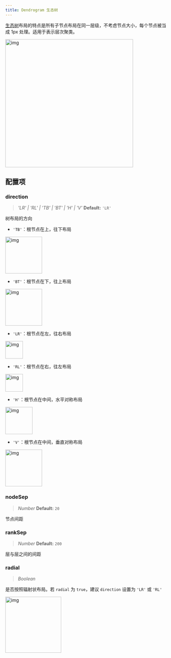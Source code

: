 ```yaml
---
title: Dendrogram 生态树
---
```


<a href='https://en.wikipedia.org/wiki/Dendrogram' target='_blank'>生态树</a>布局的特点是所有子节点布局在同一层级，不考虑节点大小，每个节点被当成 1px 处理。适用于表示层次聚类。

<img src='https://gw.alipayobjects.com/mdn/rms_f8c6a0/afts/img/A*zX7tSLqBvwcAAAAAAAAAAABkARQnAQ' width=400 alt='img'/>

## 配置项

### direction

> _'LR' \| 'RL' \| 'TB' \| 'BT' \| 'H' \| 'V'_ **Default:** `'LR'`

树布局的方向

- `'TB'`：根节点在上，往下布局

<img src='https://gw.alipayobjects.com/mdn/rms_f8c6a0/afts/img/A*krAnRrLTEnEAAAAAAAAAAABkARQnAQ' width=115 alt='img'/>

- `'BT'`：根节点在下，往上布局

<img src='https://gw.alipayobjects.com/mdn/rms_f8c6a0/afts/img/A*0HRyS64i7QoAAAAAAAAAAABkARQnAQ' width=115 alt='img'/>

- `'LR'`：根节点在左，往右布局

<img src='https://gw.alipayobjects.com/mdn/rms_f8c6a0/afts/img/A*T5KZTJdA2OUAAAAAAAAAAABkARQnAQ' width=55 alt='img'/>

- `'RL'`：根节点在右，往左布局

<img src='https://gw.alipayobjects.com/mdn/rms_f8c6a0/afts/img/A*q7QJQ5RbQ5kAAAAAAAAAAABkARQnAQ' width=55 alt='img'/>

- `'H'`：根节点在中间，水平对称布局

<img src='https://gw.alipayobjects.com/mdn/rms_f8c6a0/afts/img/A*tzIfRJ5CuR8AAAAAAAAAAABkARQnAQ' width=85 alt='img'/>

- `'V'`：根节点在中间，垂直对称布局

<img src='https://gw.alipayobjects.com/mdn/rms_f8c6a0/afts/img/A*B9sjToOzCiAAAAAAAAAAAABkARQnAQ' width=115 alt='img'/>

### nodeSep

> _Number_ **Default:** `20`

节点间距

### rankSep

> _Number_ **Default:** `200`

层与层之间的间距

### radial

> _Boolean_

是否按照辐射状布局。若 `radial` 为 `true`，建议 `direction` 设置为 `'LR'` 或 `'RL'`

<img src='https://gw.alipayobjects.com/mdn/rms_f8c6a0/afts/img/A*AhopQI5j-bcAAAAAAAAAAABkARQnAQ' width=175 alt='img'/>
